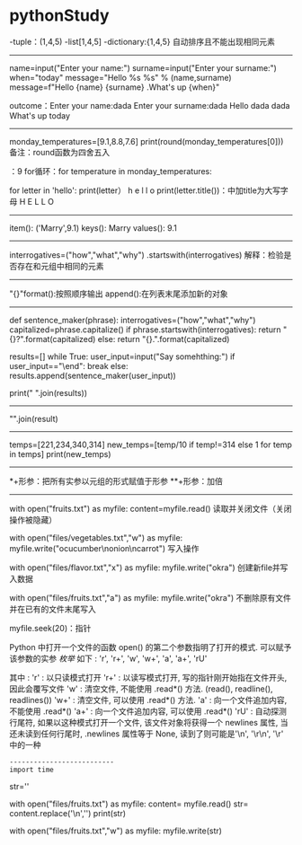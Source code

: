 # pythonStudy
-tuple：(1,4,5)
-list[1,4,5]
-dictionary:{1,4,5} 自动排序且不能出现相同元素

-------------------------------------
name=input("Enter your name:")
surname=input("Enter your surname:")
when="today"
message="Hello %s %s" % (name,surname)
message=f"Hello {name} {surname} .What's up {when}"

outcome：Enter your name:dada
Enter your surname:dada
Hello dada dada What's up today

--------------------------
monday_temperatures=[9.1,8.8,7.6]
print(round(monday_temperatures[0]))              备注：round函数为四舍五入

：9
for循环：for temperature in monday_temperatures:

for letter in 'hello':
    print(letter）
h
e
l
l
o
    print(letter.title())：中加title为大写字母
H
E
L
L
O

-------------------------------
item(): ('Marry',9.1)
keys(): Marry
values(): 9.1

-------------------------------
interrogatives=("how","what","why")
.startswith(interrogatives)
解释：检验是否存在和元组中相同的元素

-------------------------------
"{}"format():按照顺序输出
append():在列表末尾添加新的对象

------------------------------

def sentence_maker(phrase):
    interrogatives=("how","what","why")
    capitalized=phrase.capitalize()
    if phrase.startswith(interrogatives):
        return "{}?".format(capitalized)
    else:
        return "{}.".format(capitalized)

results=[]
while True:
    user_input=input("Say somehthing:")
    if user_input=="\end":
        break
    else:
        results.append(sentence_maker(user_input))

print(" ".join(results))

-------------------------------
"".join(result)

------------------------------
temps=[221,234,340,314]
new_temps=[temp/10 if temp!=314 else 1 for temp in temps]
print(new_temps)

------------------------------
*+形参：把所有实参以元组的形式赋值于形参
**+形参：加倍

------------------------------
with open("fruits.txt") as myfile:
    content=myfile.read()
读取并关闭文件（关闭操作被隐藏）

with open("files/vegetables.txt","w") as myfile:
    myfile.write("ocucumber\nonion\ncarrot")
写入操作

with open("files/flavor.txt","x") as myfile:
    myfile.write("okra")
创建新file并写入数据

with open("files/fruits.txt","a") as myfile:
    myfile.write("okra")
不删除原有文件并在已有的文件末尾写入

myfile.seek(20)：指针

Python 中打开一个文件的函数 open() 的第二个参数指明了打开的模式. 可以赋予该参数的实参 *枚举* 如下 : 
'r', 'r+', 'w', 'w+', 'a', 'a+', 'rU'

其中 : 
'r' : 以只读模式打开
'r+' : 以读写模式打开, 写的指针刚开始指在文件开头, 因此会覆写文件
'w' : 清空文件, 不能使用 <file>.read*() 方法.  (read(), readline(), readlines())
'w+' : 清空文件, 可以使用 <file>.read*() 方法. 
'a' : 向一个文件追加内容,  不能使用 .read*()
'a+' : 向一个文件追加内容, 可以使用 .read*()
'rU' : 自动探测行尾符, 如果以这种模式打开一个文件, 该文件对象将获得一个 newlines 属性, 当还未读到任何行尾时, <file>.newlines 属性等于 None, 读到了则可能是'\n', '\r\n', '\r' 中的一种
    
    --------------------------
    import time

str=''

with open("files/fruits.txt") as myfile:
    content= myfile.read()
    str= content.replace('\n','')
    print(str)



with open("files/fruits.txt","w") as myfile:
    myfile.write(str)
